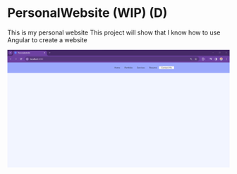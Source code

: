# PersonalWebsite (WIP) (D)
This is my personal website
This project will show that I know how to use Angular to create a website

![How it looks right now.](./Markdown%20IMG.png)
